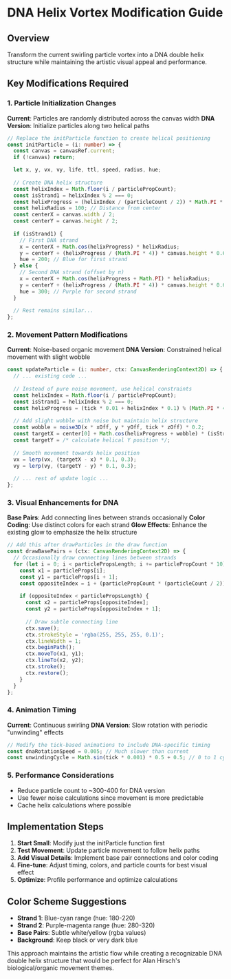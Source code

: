 # DNA Helix Vortex Modification Guide

## Overview
Transform the current swirling particle vortex into a DNA double helix structure while maintaining the artistic visual appeal and performance.

## Key Modifications Required

### 1. Particle Initialization Changes
**Current**: Particles are randomly distributed across the canvas width
**DNA Version**: Initialize particles along two helical paths

```typescript
// Replace the initParticle function to create helical positioning
const initParticle = (i: number) => {
  const canvas = canvasRef.current;
  if (!canvas) return;

  let x, y, vx, vy, life, ttl, speed, radius, hue;
  
  // Create DNA helix structure
  const helixIndex = Math.floor(i / particlePropCount);
  const isStrand1 = helixIndex % 2 === 0;
  const helixProgress = (helixIndex / (particleCount / 2)) * Math.PI * 4; // 4 full rotations
  const helixRadius = 100; // Distance from center
  const centerX = canvas.width / 2;
  const centerY = canvas.height / 2;
  
  if (isStrand1) {
    // First DNA strand
    x = centerX + Math.cos(helixProgress) * helixRadius;
    y = centerY + (helixProgress / (Math.PI * 4)) * canvas.height * 0.6 - canvas.height * 0.3;
    hue = 200; // Blue for first strand
  } else {
    // Second DNA strand (offset by π)
    x = centerX + Math.cos(helixProgress + Math.PI) * helixRadius;
    y = centerY + (helixProgress / (Math.PI * 4)) * canvas.height * 0.6 - canvas.height * 0.3;
    hue = 300; // Purple for second strand
  }
  
  // Rest remains similar...
};
```

### 2. Movement Pattern Modifications
**Current**: Noise-based organic movement
**DNA Version**: Constrained helical movement with slight wobble

```typescript
const updateParticle = (i: number, ctx: CanvasRenderingContext2D) => {
  // ... existing code ...
  
  // Instead of pure noise movement, use helical constraints
  const helixIndex = Math.floor(i / particlePropCount);
  const isStrand1 = helixIndex % 2 === 0;
  const helixProgress = (tick * 0.01 + helixIndex * 0.1) % (Math.PI * 4);
  
  // Add slight wobble with noise but maintain helix structure
  const wobble = noise3D(x * xOff, y * yOff, tick * zOff) * 0.2;
  const targetX = center[0] + Math.cos(helixProgress + wobble) * (isStrand1 ? 100 : 100);
  const targetY = /* calculate helical Y position */;
  
  // Smooth movement towards helix position
  vx = lerp(vx, (targetX - x) * 0.1, 0.3);
  vy = lerp(vy, (targetY - y) * 0.1, 0.3);
  
  // ... rest of update logic ...
};
```

### 3. Visual Enhancements for DNA
**Base Pairs**: Add connecting lines between strands occasionally
**Color Coding**: Use distinct colors for each strand
**Glow Effects**: Enhance the existing glow to emphasize the helix structure

```typescript
// Add this after drawParticles in the draw function
const drawBasePairs = (ctx: CanvasRenderingContext2D) => {
  // Occasionally draw connecting lines between strands
  for (let i = 0; i < particlePropsLength; i += particlePropCount * 10) {
    const x1 = particleProps[i];
    const y1 = particleProps[i + 1];
    const oppositeIndex = i + (particlePropCount * (particleCount / 2));
    
    if (oppositeIndex < particlePropsLength) {
      const x2 = particleProps[oppositeIndex];
      const y2 = particleProps[oppositeIndex + 1];
      
      // Draw subtle connecting line
      ctx.save();
      ctx.strokeStyle = 'rgba(255, 255, 255, 0.1)';
      ctx.lineWidth = 1;
      ctx.beginPath();
      ctx.moveTo(x1, y1);
      ctx.lineTo(x2, y2);
      ctx.stroke();
      ctx.restore();
    }
  }
};
```

### 4. Animation Timing
**Current**: Continuous swirling
**DNA Version**: Slow rotation with periodic "unwinding" effects

```typescript
// Modify the tick-based animations to include DNA-specific timing
const dnaRotationSpeed = 0.005; // Much slower than current
const unwindingCycle = Math.sin(tick * 0.001) * 0.5 + 0.5; // 0 to 1 cycle
```

### 5. Performance Considerations
- Reduce particle count to ~300-400 for DNA version
- Use fewer noise calculations since movement is more predictable
- Cache helix calculations where possible

## Implementation Steps
1. **Start Small**: Modify just the initParticle function first
2. **Test Movement**: Update particle movement to follow helix paths
3. **Add Visual Details**: Implement base pair connections and color coding
4. **Fine-tune**: Adjust timing, colors, and particle counts for best visual effect
5. **Optimize**: Profile performance and optimize calculations

## Color Scheme Suggestions
- **Strand 1**: Blue-cyan range (hue: 180-220)
- **Strand 2**: Purple-magenta range (hue: 280-320)
- **Base Pairs**: Subtle white/yellow (rgba values)
- **Background**: Keep black or very dark blue

This approach maintains the artistic flow while creating a recognizable DNA double helix structure that would be perfect for Alan Hirsch's biological/organic movement themes.
